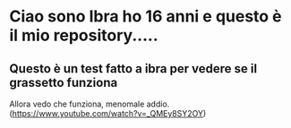 # Ciao sono Ibra ho 16 anni e questo è il mio repository.....
## Questo è un test fatto a ibra per vedere se il grassetto funziona
Allora vedo che funziona, menomale
addio.
(https://www.youtube.com/watch?v=_QMEy8SY2OY)
